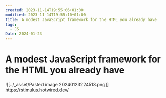 ```yaml
---
created: 2023-11-14T19:55:06+01:00
modified: 2023-11-14T19:55:10+01:00
title: A modest JavaScript framework for the HTML you already have
tags:
  - JS
Date: 2024-01-23
---
```


# A modest JavaScript framework for the HTML you already have

![[../_asset/Pasted image 20240123224513.png]]
https://stimulus.hotwired.dev/
